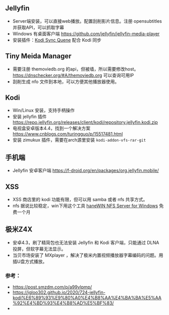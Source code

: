 ## Jellyfin

- Server端安装，可以直接web播放。配置刮削影片信息。注册 opensubtitles 并获取API，可以抓取字幕
- Windows 有桌面客户端 https://github.com/jellyfin/jellyfin-media-player 
- 安装插件：[Kodi Sync Quene](https://repo.jellyfin.org/releases/plugin/kodi-sync-queue/) 配合 Kodi 同步

## Tiny Meida Manager

- 需要注册 themoviedb.org 的api，但被墙，所以需要修改host。https://dnschecker.org/#A/themoviedb.org 可以查询可用IP
- 刮削生成 nfo 文件到本地，可以方便其他播放器使用。

## Kodi

- Win/Linux 安装，支持手柄操作
- 安装 jellyfin 插件  https://repo.jellyfin.org/releases/client/kodi/repository.jellyfin.kodi.zip
- 电视盒安卓版本4.4，找到一个解决方案 https://www.cnblogs.com/turingguo/p/15517481.html 
- 安装 zimukux 插件，需要在arch源里安装 `kodi-addon-vfs-rar-git` 


## 手机端

- Jellyfin 安卓客户端 https://f-droid.org/en/packages/org.jellyfin.mobile/ 

## XSS

- XSS 商店里的 kodi 功能有限，但可以用 samba 或者 nfs 共享方式。
- nfs 据说比较稳定，win下用这个工具 [haneWIN NFS Server
for Windows](https://www.hanewin.net/nfs-e.htm) 免费一个月

## 极米Z4X

- 安卓4.3，刷了精简包也无法安装 Jellyfin 和 Kodi 客户端，只能通过 DLNA 投屏，但软字幕无法显示。
- 当贝市场安装了 MXplayer ，解决了极米内置视频播放器字幕编码的问题。用插U盘方式播放。


### 参考：

- https://post.smzdm.com/p/a99vlpmp/
- https://igloo302.github.io/2020/724-jellyfin-kodi%E6%89%93%E9%80%A0%E4%B8%AA%E4%BA%BA%E5%AA%92%E4%BD%93%E4%B8%AD%E5%BF%83/
- 
